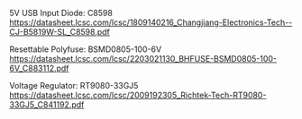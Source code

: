 5V USB Input Diode:
    C8598
    https://datasheet.lcsc.com/lcsc/1809140216_Changjiang-Electronics-Tech--CJ-B5819W-SL_C8598.pdf

Resettable Polyfuse:
    BSMD0805-100-6V
    https://datasheet.lcsc.com/lcsc/2203021130_BHFUSE-BSMD0805-100-6V_C883112.pdf

Voltage Regulator:
    RT9080-33GJ5
    https://datasheet.lcsc.com/lcsc/2009192305_Richtek-Tech-RT9080-33GJ5_C841192.pdf